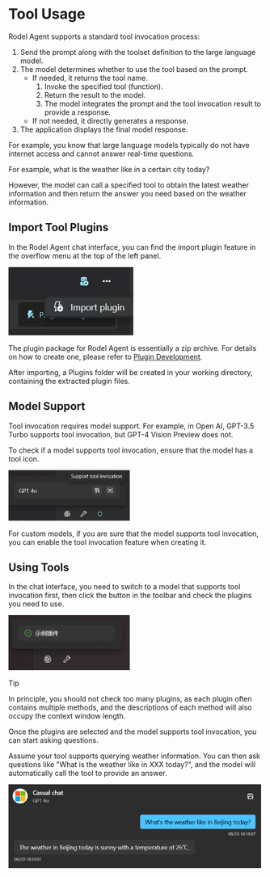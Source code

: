 # Tool Usage

Rodel Agent supports a standard tool invocation process:

1. Send the prompt along with the toolset definition to the large language model.
2. The model determines whether to use the tool based on the prompt.
    - If needed, it returns the tool name.
        1. Invoke the specified tool (function).
        2. Return the result to the model.
        3. The model integrates the prompt and the tool invocation result to provide a response.
    - If not needed, it directly generates a response.
3. The application displays the final model response.

For example, you know that large language models typically do not have internet access and cannot answer real-time questions.

For example, what is the weather like in a certain city today?

However, the model can call a specified tool to obtain the latest weather information and then return the answer you need based on the weather information.

## Import Tool Plugins

In the Rodel Agent chat interface, you can find the import plugin feature in the overflow menu at the top of the left panel.

<div style="max-width:360px">

![Tool Invocation Pop-up](../assets/en/chat-tool-overflyout.png)

</div>

The plugin package for Rodel Agent is essentially a zip archive. For details on how to create one, please refer to [Plugin Development](./tool-dev).

After importing, a Plugins folder will be created in your working directory, containing the extracted plugin files.

## Model Support

Tool invocation requires model support. For example, in Open AI, GPT-3.5 Turbo supports tool invocation, but GPT-4 Vision Preview does not.

To check if a model supports tool invocation, ensure that the model has a tool icon.

<div style="max-width:240px">

![Tool Invocation Icon](../assets/en/tool-model.png)

</div>

For custom models, if you are sure that the model supports tool invocation, you can enable the tool invocation feature when creating it.

## Using Tools

In the chat interface, you need to switch to a model that supports tool invocation first, then click the button in the toolbar and check the plugins you need to use.

<div style="max-width:240px">

![Tool Invocation Selection](../assets/en/tool-call-flyout.png)

</div>

> [!TIP]
> In principle, you should not check too many plugins, as each plugin often contains multiple methods, and the descriptions of each method will also occupy the context window length.

Once the plugins are selected and the model supports tool invocation, you can start asking questions.

Assume your tool supports querying weather information. You can then ask questions like "What is the weather like in XXX today?", and the model will automatically call the tool to provide an answer.

<div style="max-width:500px">

![Weather Q&A](../assets/en/chat-weatcher.png)

</div>